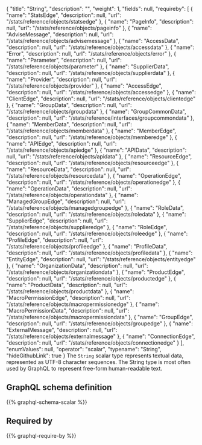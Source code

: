 {
  "title": "String",
  "description": "",
  "weight": 1,
  "fields": null,
  "requireby": [
    {
      "name": "StatsEdge",
      "description": null,
      "url": "/stats/reference/objects/statsedge"
    },
    {
      "name": "PageInfo",
      "description": null,
      "url": "/stats/reference/objects/pageinfo"
    },
    {
      "name": "AdviseMessage",
      "description": null,
      "url": "/stats/reference/objects/advisemessage"
    },
    {
      "name": "AccessData",
      "description": null,
      "url": "/stats/reference/objects/accessdata"
    },
    {
      "name": "Error",
      "description": null,
      "url": "/stats/reference/objects/error"
    },
    {
      "name": "Parameter",
      "description": null,
      "url": "/stats/reference/objects/parameter"
    },
    {
      "name": "SupplierData",
      "description": null,
      "url": "/stats/reference/objects/supplierdata"
    },
    {
      "name": "Provider",
      "description": null,
      "url": "/stats/reference/objects/provider"
    },
    {
      "name": "AccessEdge",
      "description": null,
      "url": "/stats/reference/objects/accessedge"
    },
    {
      "name": "ClientEdge",
      "description": null,
      "url": "/stats/reference/objects/clientedge"
    },
    {
      "name": "GroupData",
      "description": null,
      "url": "/stats/reference/objects/groupdata"
    },
    {
      "name": "GroupCommonData",
      "description": null,
      "url": "/stats/reference/interfaces/groupcommondata"
    },
    {
      "name": "MemberData",
      "description": null,
      "url": "/stats/reference/objects/memberdata"
    },
    {
      "name": "MemberEdge",
      "description": null,
      "url": "/stats/reference/objects/memberedge"
    },
    {
      "name": "APIEdge",
      "description": null,
      "url": "/stats/reference/objects/apiedge"
    },
    {
      "name": "APIData",
      "description": null,
      "url": "/stats/reference/objects/apidata"
    },
    {
      "name": "ResourceEdge",
      "description": null,
      "url": "/stats/reference/objects/resourceedge"
    },
    {
      "name": "ResourceData",
      "description": null,
      "url": "/stats/reference/objects/resourcedata"
    },
    {
      "name": "OperationEdge",
      "description": null,
      "url": "/stats/reference/objects/operationedge"
    },
    {
      "name": "OperationData",
      "description": null,
      "url": "/stats/reference/objects/operationdata"
    },
    {
      "name": "ManagedGroupEdge",
      "description": null,
      "url": "/stats/reference/objects/managedgroupedge"
    },
    {
      "name": "RoleData",
      "description": null,
      "url": "/stats/reference/objects/roledata"
    },
    {
      "name": "SupplierEdge",
      "description": null,
      "url": "/stats/reference/objects/supplieredge"
    },
    {
      "name": "RoleEdge",
      "description": null,
      "url": "/stats/reference/objects/roleedge"
    },
    {
      "name": "ProfileEdge",
      "description": null,
      "url": "/stats/reference/objects/profileedge"
    },
    {
      "name": "ProfileData",
      "description": null,
      "url": "/stats/reference/objects/profiledata"
    },
    {
      "name": "EntityEdge",
      "description": null,
      "url": "/stats/reference/objects/entityedge"
    },
    {
      "name": "OrganizationData",
      "description": null,
      "url": "/stats/reference/objects/organizationdata"
    },
    {
      "name": "ProductEdge",
      "description": null,
      "url": "/stats/reference/objects/productedge"
    },
    {
      "name": "ProductData",
      "description": null,
      "url": "/stats/reference/objects/productdata"
    },
    {
      "name": "MacroPermissionEdge",
      "description": null,
      "url": "/stats/reference/objects/macropermissionedge"
    },
    {
      "name": "MacroPermissionData",
      "description": null,
      "url": "/stats/reference/objects/macropermissiondata"
    },
    {
      "name": "GroupEdge",
      "description": null,
      "url": "/stats/reference/objects/groupedge"
    },
    {
      "name": "ExternalMessage",
      "description": null,
      "url": "/stats/reference/objects/externalmessage"
    },
    {
      "name": "ConnectionEdge",
      "description": null,
      "url": "/stats/reference/objects/connectionedge"
    }
  ],
  "enumValues": null,
  "operator": "scalar",
  "typename": "String",
  "hideGithubLink": true
}
The `String` scalar type represents textual data, represented as UTF-8 character sequences. The String type is most often used by GraphQL to represent free-form human-readable text.
## GraphQL schema definition

{{% graphql-schema-scalar %}}

## Required by

{{% graphql-require-by %}}
